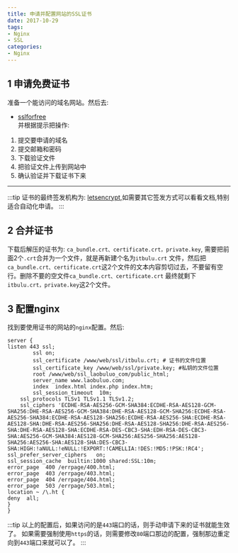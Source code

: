 ```yaml
---
title: 申请并配置网站的SSL证书
date: 2017-10-29
tags:
- Nginx
- SSL
categories:
- Nginx
---
```


## 1 申请免费证书
准备一个能访问的域名网站。然后去:
* [sslforfree](https://www.sslforfree.com/ )   
并根据提示把操作:
1. 提交要申请的域名
2. 提交邮箱和密码
3. 下载验证文件
4. 把验证文件上传到网站中
5. 确认验证并下载证书下来

---
  
:::tip
证书的最终签发机构为: [letsencrypt](https://letsencrypt.org/),如需要其它签发方式可以看看文档,特别适合自动化申请。
:::
<!-- more -->
## 2 合并证书     
下载后解压的证书为: ` ca_bundle.crt、certificate.crt，private.key `, 需要把前面2个`.crt`合并为一个文件，就是再新建个名为`itbulu.crt`
文件，然后把`ca_bundle.crt、certificate.crt`这2个文件的文本内容剪切过去，不要留有空行。删除不要的空文件`ca_bundle.crt、certificate.crt`
最终就剩下`itbulu.crt，private.key`这2个文件。

## 3 配置nginx
找到要使用证书的网站的`nginx`配置。然后:
``` nginx 
server {
listen 443 ssl;
        ssl on;
        ssl_certificate /www/web/ssl/itbulu.crt; # 证书的文件位置
        ssl_certificate_key /www/web/ssl/private.key; #私钥的文件位置
        root /www/web/ssl_laobuluo_com/public_html;
        server_name www.laobuluo.com;
        index  index.html index.php index.htm;
        ssl_session_timeout  10m;
    ssl_protocols TLSv1 TLSv1.1 TLSv1.2;
    ssl_ciphers 'ECDHE-RSA-AES256-GCM-SHA384:ECDHE-RSA-AES128-GCM-SHA256:DHE-RSA-AES256-GCM-SHA384:DHE-RSA-AES128-GCM-SHA256:ECDHE-RSA-AES256-SHA384:ECDHE-RSA-AES128-SHA256:ECDHE-RSA-AES256-SHA:ECDHE-RSA-AES128-SHA:DHE-RSA-AES256-SHA256:DHE-RSA-AES128-SHA256:DHE-RSA-AES256-SHA:DHE-RSA-AES128-SHA:ECDHE-RSA-DES-CBC3-SHA:EDH-RSA-DES-CBC3-SHA:AES256-GCM-SHA384:AES128-GCM-SHA256:AES256-SHA256:AES128-SHA256:AES256-SHA:AES128-SHA:DES-CBC3-SHA:HIGH:!aNULL:!eNULL:!EXPORT:!CAMELLIA:!DES:!MD5:!PSK:!RC4'; ssl_prefer_server_ciphers   on;
ssl_session_cache  builtin:1000 shared:SSL:10m;
error_page  400 /errpage/400.html;
error_page  403 /errpage/403.html;
error_page  404 /errpage/404.html;
error_page  503 /errpage/503.html;
location ~ /\.ht {
deny  all;
}
}
```

:::tip
以上的配置后，如果访问的是`443`端口的话，则手动申请下来的证书就能生效了。
如果需要强制使用`https`的话，则需要修改`80`端口那边的配置，强制那边重定向到`443`端口来就可以了。
:::
